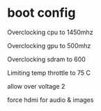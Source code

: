 # boot config

Overclocking cpu to 1450mhz

Overclocking gpu to 500mhz

Overclocking sdram to 600

Limiting temp throttle to 75 C

allow over voltage 2

force hdmi for audio & images

